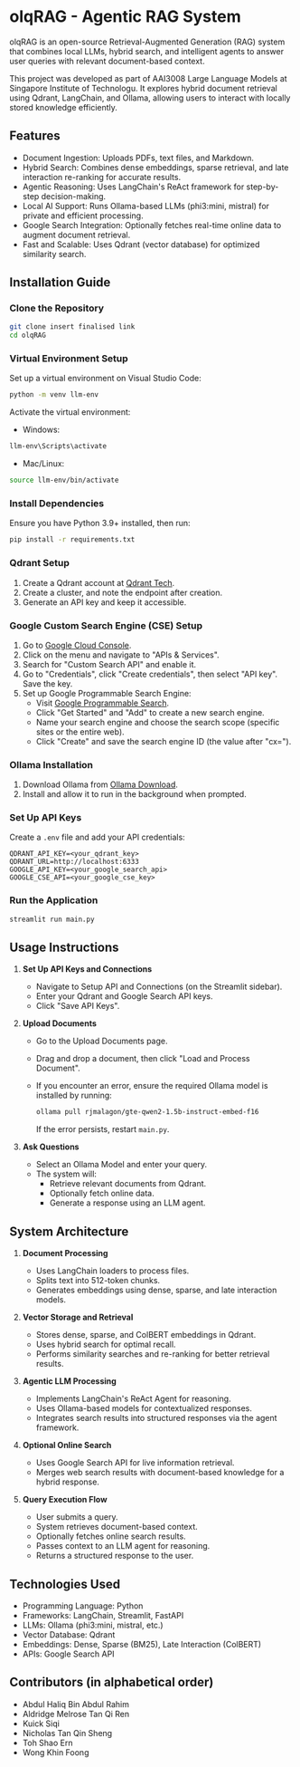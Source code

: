 # olqRAG - Agentic RAG System

olqRAG is an open-source Retrieval-Augmented Generation (RAG) system that combines local LLMs, hybrid search, and intelligent agents to answer user queries with relevant document-based context.

This project was developed as part of AAI3008 Large Language Models at Singapore Institute of Technologu. It explores hybrid document retrieval using Qdrant, LangChain, and Ollama, allowing users to interact with locally stored knowledge efficiently.

## Features

- Document Ingestion: Uploads PDFs, text files, and Markdown.
- Hybrid Search: Combines dense embeddings, sparse retrieval, and late interaction re-ranking for accurate results.
- Agentic Reasoning: Uses LangChain's ReAct framework for step-by-step decision-making.
- Local AI Support: Runs Ollama-based LLMs (phi3:mini, mistral) for private and efficient processing.
- Google Search Integration: Optionally fetches real-time online data to augment document retrieval.
- Fast and Scalable: Uses Qdrant (vector database) for optimized similarity search.

## Installation Guide

### Clone the Repository

```bash
git clone insert finalised link
cd olqRAG
```

### Virtual Environment Setup

Set up a virtual environment on Visual Studio Code:

```bash
python -m venv llm-env
```

Activate the virtual environment:

- Windows:

```bash
llm-env\Scripts\activate
```

- Mac/Linux:

```bash
source llm-env/bin/activate
```

### Install Dependencies

Ensure you have Python 3.9+ installed, then run:

```bash
pip install -r requirements.txt
```

### Qdrant Setup

1. Create a Qdrant account at [Qdrant Tech](https://qdrant.tech/).
2. Create a cluster, and note the endpoint after creation.
3. Generate an API key and keep it accessible.

### Google Custom Search Engine (CSE) Setup

1. Go to [Google Cloud Console](https://console.cloud.google.com/).
2. Click on the menu and navigate to "APIs & Services".
3. Search for "Custom Search API" and enable it.
4. Go to "Credentials", click "Create credentials", then select "API key". Save the key.
5. Set up Google Programmable Search Engine:
   - Visit [Google Programmable Search](https://programmablesearchengine.google.com/about/).
   - Click "Get Started" and "Add" to create a new search engine.
   - Name your search engine and choose the search scope (specific sites or the entire web).
   - Click "Create" and save the search engine ID (the value after "cx=").

### Ollama Installation

1. Download Ollama from [Ollama Download](https://ollama.com/download).
2. Install and allow it to run in the background when prompted.

### Set Up API Keys

Create a `.env` file and add your API credentials:

```env
QDRANT_API_KEY=<your_qdrant_key>
QDRANT_URL=http://localhost:6333
GOOGLE_API_KEY=<your_google_search_api>
GOOGLE_CSE_API=<your_google_cse_key>
```

### Run the Application

```bash
streamlit run main.py
```

## Usage Instructions

1. **Set Up API Keys and Connections**
   - Navigate to Setup API and Connections (on the Streamlit sidebar).
   - Enter your Qdrant and Google Search API keys.
   - Click "Save API Keys".

2. **Upload Documents**
   - Go to the Upload Documents page.
   - Drag and drop a document, then click "Load and Process Document".
   - If you encounter an error, ensure the required Ollama model is installed by running:

     ```bash
     ollama pull rjmalagon/gte-qwen2-1.5b-instruct-embed-f16
     ```

     If the error persists, restart `main.py`.

3. **Ask Questions**
   - Select an Ollama Model and enter your query.
   - The system will:
     - Retrieve relevant documents from Qdrant.
     - Optionally fetch online data.
     - Generate a response using an LLM agent.

## System Architecture

1. **Document Processing**
   - Uses LangChain loaders to process files.
   - Splits text into 512-token chunks.
   - Generates embeddings using dense, sparse, and late interaction models.

2. **Vector Storage and Retrieval**
   - Stores dense, sparse, and ColBERT embeddings in Qdrant.
   - Uses hybrid search for optimal recall.
   - Performs similarity searches and re-ranking for better retrieval results.

3. **Agentic LLM Processing**
   - Implements LangChain's ReAct Agent for reasoning.
   - Uses Ollama-based models for contextualized responses.
   - Integrates search results into structured responses via the agent framework.

4. **Optional Online Search**
   - Uses Google Search API for live information retrieval.
   - Merges web search results with document-based knowledge for a hybrid response.

5. **Query Execution Flow**
   - User submits a query.
   - System retrieves document-based context.
   - Optionally fetches online search results.
   - Passes context to an LLM agent for reasoning.
   - Returns a structured response to the user.

## Technologies Used

- Programming Language: Python
- Frameworks: LangChain, Streamlit, FastAPI
- LLMs: Ollama (phi3:mini, mistral, etc.)
- Vector Database: Qdrant
- Embeddings: Dense, Sparse (BM25), Late Interaction (ColBERT)
- APIs: Google Search API

## Contributors (in alphabetical order)

- Abdul Haliq Bin Abdul Rahim
- Aldridge Melrose Tan Qi Ren
- Kuick Siqi
- Nicholas Tan Qin Sheng
- Toh Shao Ern
- Wong Khin Foong
